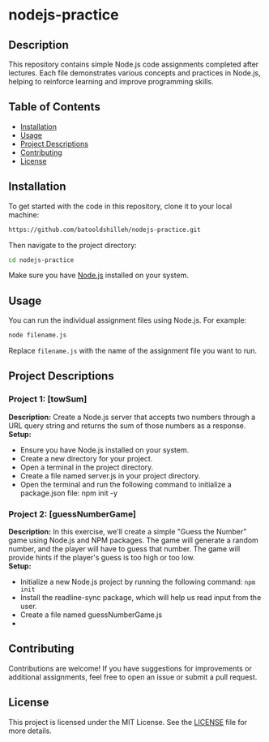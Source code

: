 # nodejs-practice
## Description
This repository contains simple Node.js code assignments completed after lectures. Each file demonstrates various concepts and practices in Node.js, helping to reinforce learning and improve programming skills.

## Table of Contents
- [Installation](#installation)
- [Usage](#usage)
- [Project Descriptions](#project-descriptions)
- [Contributing](#contributing)
- [License](#license)

## Installation
To get started with the code in this repository, clone it to your local machine:

```bash
https://github.com/batooldshilleh/nodejs-practice.git
```

Then navigate to the project directory:

```bash
cd nodejs-practice
```

Make sure you have [Node.js](https://nodejs.org/) installed on your system.

## Usage
You can run the individual assignment files using Node.js. For example:

```bash
node filename.js
```

Replace `filename.js` with the name of the assignment file you want to run.

## Project Descriptions

### Project 1: [towSum]
**Description:** Create a Node.js server that accepts two numbers through a URL query string and returns the sum of those numbers as a response.<br>
**Setup:**
- Ensure you have Node.js installed on your system.
- Create a new directory for your project.
- Open a terminal in the project directory.
- Create a file named server.js in your project directory.
- Open the terminal and run the following command to initialize a package.json file: npm init -y

### Project 2: [guessNumberGame]
**Description:** In this exercise, we'll create a simple "Guess the Number" game using Node.js and NPM packages. The game will generate a random number, and the player will have to guess that number. The game will provide hints if the player's guess is too high or too low. <br>
**Setup:**
- Initialize a new Node.js project by running the following command: `npm init`
- Install the readline-sync package, which will help us read input from the user.
- Create a file named guessNumberGame.js
- 
## Contributing
Contributions are welcome! If you have suggestions for improvements or additional assignments, feel free to open an issue or submit a pull request.

## License
This project is licensed under the MIT License. See the [LICENSE](LICENSE) file for more details.
